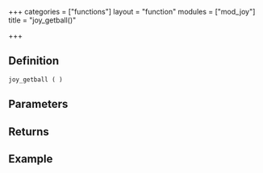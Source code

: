 +++
categories = ["functions"]
layout = "function"
modules = ["mod_joy"]
title = "joy_getball()"

+++

## Definition

    joy_getball ( )

## Parameters

## Returns

## Example
